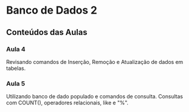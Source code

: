 # Banco de Dados 2
## Conteúdos das Aulas
### Aula 4 
Revisando comandos de Inserção, Remoção e Atualização de dados em tabelas.
### Aula 5 
Utilizando banco de dado populado e comandos de consulta. Consultas com COUNT(), operadores relacionais, like e "%".
